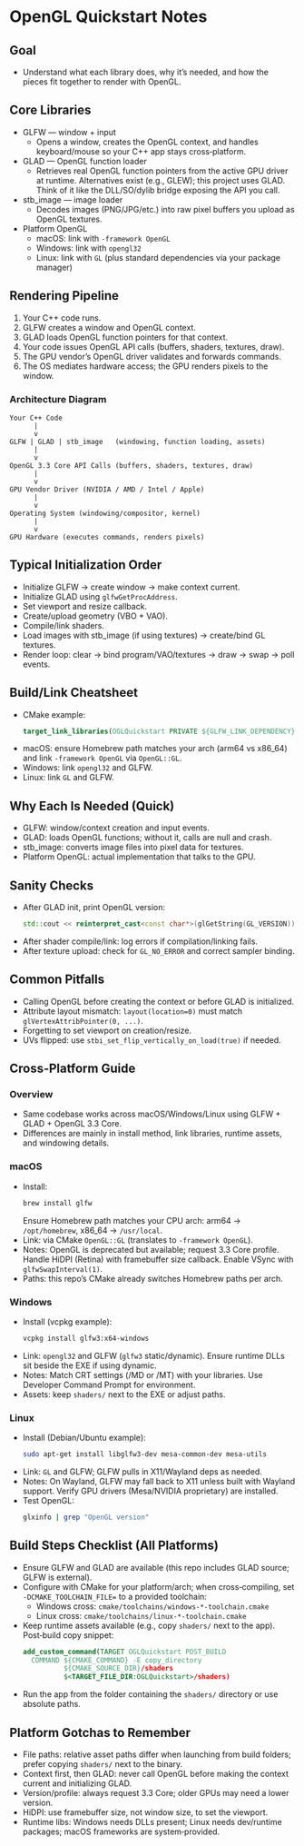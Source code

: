 
# OpenGL Quickstart Notes

## Goal
- Understand what each library does, why it’s needed, and how the pieces fit together to render with OpenGL.

## Core Libraries
- GLFW — window + input
  - Opens a window, creates the OpenGL context, and handles keyboard/mouse so your C++ app stays cross‑platform.
- GLAD — OpenGL function loader
  - Retrieves real OpenGL function pointers from the active GPU driver at runtime. Alternatives exist (e.g., GLEW); this project uses GLAD. Think of it like the DLL/SO/dylib bridge exposing the API you call.
- stb_image — image loader
  - Decodes images (PNG/JPG/etc.) into raw pixel buffers you upload as OpenGL textures.
- Platform OpenGL
  - macOS: link with `-framework OpenGL`
  - Windows: link with `opengl32`
  - Linux: link with `GL` (plus standard dependencies via your package manager)

## Rendering Pipeline
1. Your C++ code runs.
2. GLFW creates a window and OpenGL context.
3. GLAD loads OpenGL function pointers for that context.
4. Your code issues OpenGL API calls (buffers, shaders, textures, draw).
5. The GPU vendor’s OpenGL driver validates and forwards commands.
6. The OS mediates hardware access; the GPU renders pixels to the window.

### Architecture Diagram
```text
Your C++ Code
      |
      v
GLFW | GLAD | stb_image   (windowing, function loading, assets)
      |
      v
OpenGL 3.3 Core API Calls (buffers, shaders, textures, draw)
      |
      v
GPU Vendor Driver (NVIDIA / AMD / Intel / Apple)
      |
      v
Operating System (windowing/compositor, kernel)
      |
      v
GPU Hardware (executes commands, renders pixels)
```

## Typical Initialization Order
- Initialize GLFW → create window → make context current.
- Initialize GLAD using `glfwGetProcAddress`.
- Set viewport and resize callback.
- Create/upload geometry (VBO + VAO).
- Compile/link shaders.
- Load images with stb_image (if using textures) → create/bind GL textures.
- Render loop: clear → bind program/VAO/textures → draw → swap → poll events.

## Build/Link Cheatsheet
- CMake example:
  ```cmake
  target_link_libraries(OGLQuickstart PRIVATE ${GLFW_LINK_DEPENDENCY} OpenGL::GL)
  ```
- macOS: ensure Homebrew path matches your arch (arm64 vs x86_64) and link `-framework OpenGL` via `OpenGL::GL`.
- Windows: link `opengl32` and GLFW.
- Linux: link `GL` and GLFW.

## Why Each Is Needed (Quick)
- GLFW: window/context creation and input events.
- GLAD: loads OpenGL functions; without it, calls are null and crash.
- stb_image: converts image files into pixel data for textures.
- Platform OpenGL: actual implementation that talks to the GPU.

## Sanity Checks
- After GLAD init, print OpenGL version:
  ```cpp
  std::cout << reinterpret_cast<const char*>(glGetString(GL_VERSION)) << "\n";
  ```
- After shader compile/link: log errors if compilation/linking fails.
- After texture upload: check for `GL_NO_ERROR` and correct sampler binding.

## Common Pitfalls
- Calling OpenGL before creating the context or before GLAD is initialized.
- Attribute layout mismatch: `layout(location=0)` must match `glVertexAttribPointer(0, ...)`.
- Forgetting to set viewport on creation/resize.
- UVs flipped: use `stbi_set_flip_vertically_on_load(true)` if needed.

## Cross‑Platform Guide

### Overview
- Same codebase works across macOS/Windows/Linux using GLFW + GLAD + OpenGL 3.3 Core.
- Differences are mainly in install method, link libraries, runtime assets, and windowing details.

### macOS
- Install:
  ```bash
  brew install glfw
  ```
  Ensure Homebrew path matches your CPU arch: arm64 → `/opt/homebrew`, x86_64 → `/usr/local`.
- Link: via CMake `OpenGL::GL` (translates to `-framework OpenGL`).
- Notes: OpenGL is deprecated but available; request 3.3 Core profile. Handle HiDPI (Retina) with framebuffer size callback. Enable VSync with `glfwSwapInterval(1)`.
- Paths: this repo’s CMake already switches Homebrew paths per arch.

### Windows
- Install (vcpkg example):
  ```bash
  vcpkg install glfw3:x64-windows
  ```
- Link: `opengl32` and GLFW (`glfw3` static/dynamic). Ensure runtime DLLs sit beside the EXE if using dynamic.
- Notes: Match CRT settings (/MD or /MT) with your libraries. Use Developer Command Prompt for environment.
- Assets: keep `shaders/` next to the EXE or adjust paths.

### Linux
- Install (Debian/Ubuntu example):
  ```bash
  sudo apt-get install libglfw3-dev mesa-common-dev mesa-utils
  ```
- Link: `GL` and GLFW; GLFW pulls in X11/Wayland deps as needed.
- Notes: On Wayland, GLFW may fall back to X11 unless built with Wayland support. Verify GPU drivers (Mesa/NVIDIA proprietary) are installed.
- Test OpenGL:
  ```bash
  glxinfo | grep "OpenGL version"
  ```

## Build Steps Checklist (All Platforms)
- Ensure GLFW and GLAD are available (this repo includes GLAD source; GLFW is external).
- Configure with CMake for your platform/arch; when cross‑compiling, set `-DCMAKE_TOOLCHAIN_FILE=` to a provided toolchain:
  - Windows cross: `cmake/toolchains/windows-*-toolchain.cmake`
  - Linux cross: `cmake/toolchains/linux-*-toolchain.cmake`
- Keep runtime assets available (e.g., copy `shaders/` next to the app). Post‑build copy snippet:
  ```cmake
  add_custom_command(TARGET OGLQuickstart POST_BUILD
    COMMAND ${CMAKE_COMMAND} -E copy_directory
            ${CMAKE_SOURCE_DIR}/shaders
            $<TARGET_FILE_DIR:OGLQuickstart>/shaders)
  ```
- Run the app from the folder containing the `shaders/` directory or use absolute paths.

## Platform Gotchas to Remember
- File paths: relative asset paths differ when launching from build folders; prefer copying `shaders/` next to the binary.
- Context first, then GLAD: never call OpenGL before making the context current and initializing GLAD.
- Version/profile: always request 3.3 Core; older GPUs may need a lower version.
- HiDPI: use framebuffer size, not window size, to set the viewport.
- Runtime libs: Windows needs DLLs present; Linux needs dev/runtime packages; macOS frameworks are system‑provided.
